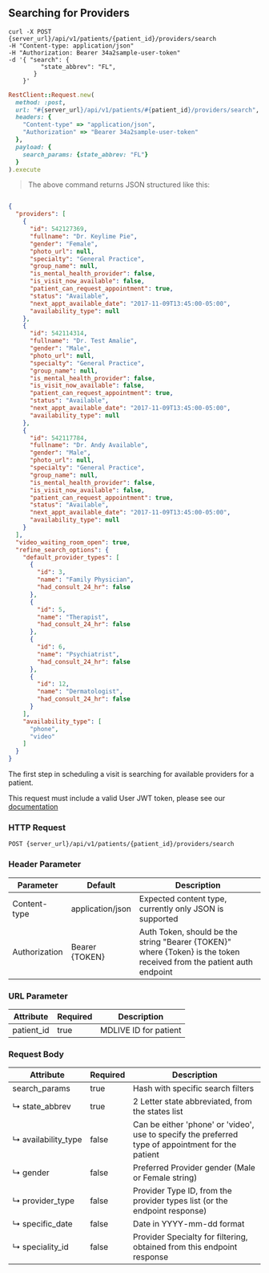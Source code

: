 ## Searching for Providers

```shell
curl -X POST {server_url}/api/v1/patients/{patient_id}/providers/search
-H "Content-type: application/json"
-H "Authorization: Bearer 34a2sample-user-token"
-d '{ "search": {
         "state_abbrev": "FL",
       }
    }'
```

```ruby
RestClient::Request.new(
  method: :post,
  url: "#{server_url}/api/v1/patients/#{patient_id}/providers/search",
  headers: {
    "Content-type" => "application/json",
    "Authorization" => "Bearer 34a2sample-user-token"
  },
  payload: {
    search_params: {state_abbrev: "FL"}
  }
).execute
```
> The above command returns JSON structured like this:

```json

{
  "providers": [
    {
      "id": 542127369,
      "fullname": "Dr. Keylime Pie",
      "gender": "Female",
      "photo_url": null,
      "specialty": "General Practice",
      "group_name": null,
      "is_mental_health_provider": false,
      "is_visit_now_available": false,
      "patient_can_request_appointment": true,
      "status": "Available",
      "next_appt_available_date": "2017-11-09T13:45:00-05:00",
      "availability_type": null
    },
    {
      "id": 542114314,
      "fullname": "Dr. Test Amalie",
      "gender": "Male",
      "photo_url": null,
      "specialty": "General Practice",
      "group_name": null,
      "is_mental_health_provider": false,
      "is_visit_now_available": false,
      "patient_can_request_appointment": true,
      "status": "Available",
      "next_appt_available_date": "2017-11-09T13:45:00-05:00",
      "availability_type": null
    },
    {
      "id": 542117784,
      "fullname": "Dr. Andy Available",
      "gender": "Male",
      "photo_url": null,
      "specialty": "General Practice",
      "group_name": null,
      "is_mental_health_provider": false,
      "is_visit_now_available": false,
      "patient_can_request_appointment": true,
      "status": "Available",
      "next_appt_available_date": "2017-11-09T13:45:00-05:00",
      "availability_type": null
    }
  ],
  "video_waiting_room_open": true,
  "refine_search_options": {
    "default_provider_types": [
      {
        "id": 3,
        "name": "Family Physician",
        "had_consult_24_hr": false
      },
      {
        "id": 5,
        "name": "Therapist",
        "had_consult_24_hr": false
      },
      {
        "id": 6,
        "name": "Psychiatrist",
        "had_consult_24_hr": false
      },
      {
        "id": 12,
        "name": "Dermatologist",
        "had_consult_24_hr": false
      }
    ],
    "availability_type": [
      "phone",
      "video"
    ]
  }
}

```

The first step in scheduling a visit is searching for available providers for a patient.

This request must include a valid User JWT token, please see our [documentation](#user-tokens)

### HTTP Request

`POST {server_url}/api/v1/patients/{patient_id}/providers/search`

### Header Parameter

Parameter     | Default          | Description
---------     | -------          | -------
Content-type  | application/json | Expected content type, currently only JSON is supported
Authorization | Bearer {TOKEN}   | Auth Token, should be the string "Bearer {TOKEN}" where {Token} is the token received from the patient auth endpoint

### URL Parameter
Attribute | Required | Description
--------- | ------- | -----------
patient_id | true| MDLIVE ID for patient

### Request Body

Attribute     | Required  | Description
---------     | --------  | -----------
search_params | true      | Hash with specific search filters
↳&nbsp;state_abbrev   | true      | 2 Letter state abbreviated, from the states list
↳&nbsp;availability_type| false   | Can be either 'phone' or 'video', use to specify the preferred type of appointment for the patient
↳&nbsp;gender         | false     | Preferred Provider gender (Male or Female string)
↳&nbsp;provider_type  | false     | Provider Type ID, from the provider types list (or the endpoint response)
↳&nbsp;specific_date  | false     | Date in YYYY-mm-dd format
↳&nbsp;speciality_id  | false     | Provider Specialty for filtering, obtained from this endpoint response

